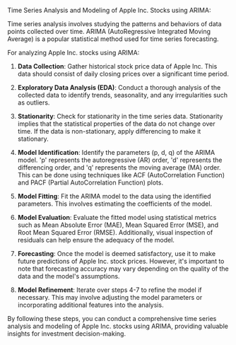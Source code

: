 Time Series Analysis and Modeling of Apple Inc. Stocks using ARIMA:

Time series analysis involves studying the patterns and behaviors of data points collected over time. ARIMA (AutoRegressive Integrated Moving Average) is a popular statistical method used for time series forecasting.

For analyzing Apple Inc. stocks using ARIMA:

1. **Data Collection**: Gather historical stock price data of Apple Inc. This data should consist of daily closing prices over a significant time period.

2. **Exploratory Data Analysis (EDA)**: Conduct a thorough analysis of the collected data to identify trends, seasonality, and any irregularities such as outliers.

3. **Stationarity**: Check for stationarity in the time series data. Stationarity implies that the statistical properties of the data do not change over time. If the data is non-stationary, apply differencing to make it stationary.

4. **Model Identification**: Identify the parameters (p, d, q) of the ARIMA model. 'p' represents the autoregressive (AR) order, 'd' represents the differencing order, and 'q' represents the moving average (MA) order. This can be done using techniques like ACF (AutoCorrelation Function) and PACF (Partial AutoCorrelation Function) plots.

5. **Model Fitting**: Fit the ARIMA model to the data using the identified parameters. This involves estimating the coefficients of the model.

6. **Model Evaluation**: Evaluate the fitted model using statistical metrics such as Mean Absolute Error (MAE), Mean Squared Error (MSE), and Root Mean Squared Error (RMSE). Additionally, visual inspection of residuals can help ensure the adequacy of the model.

7. **Forecasting**: Once the model is deemed satisfactory, use it to make future predictions of Apple Inc. stock prices. However, it's important to note that forecasting accuracy may vary depending on the quality of the data and the model's assumptions.

8. **Model Refinement**: Iterate over steps 4-7 to refine the model if necessary. This may involve adjusting the model parameters or incorporating additional features into the analysis.

By following these steps, you can conduct a comprehensive time series analysis and modeling of Apple Inc. stocks using ARIMA, providing valuable insights for investment decision-making.
